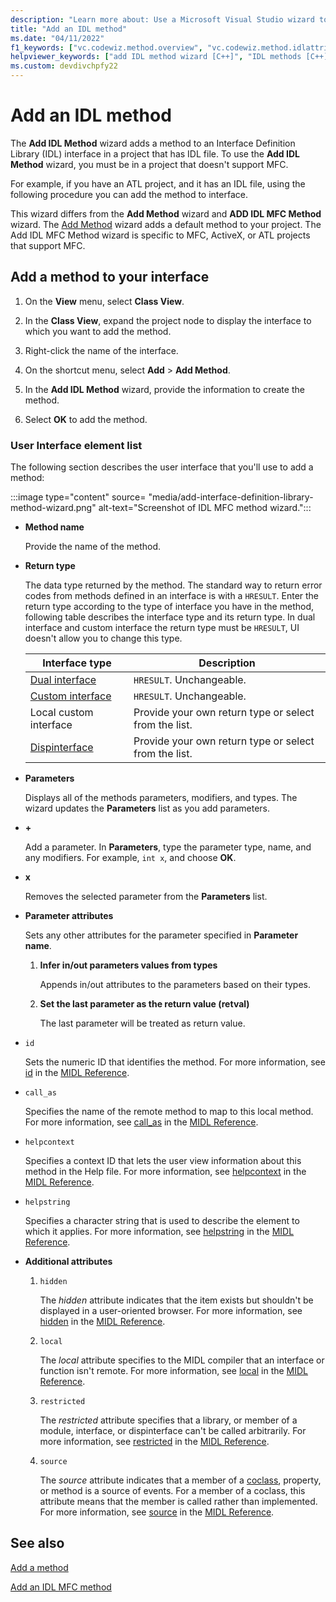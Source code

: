 ```yaml
---
description: "Learn more about: Use a Microsoft Visual Studio wizard to add an IDL method to an IDL interface in your project"
title: "Add an IDL method"
ms.date: "04/11/2022"
f1_keywords: ["vc.codewiz.method.overview", "vc.codewiz.method.idlattrib"]
helpviewer_keywords: ["add IDL method wizard [C++]", "IDL methods [C++], adding", "methods [C++], adding using wizards", "IDL attributes, add an IDL method wizard"]
ms.custom: devdivchpfy22
---
```


# Add an IDL method

The **Add IDL Method** wizard adds a method to an Interface Definition Library (IDL) interface in a project that has IDL file. To use the **Add IDL Method** wizard, you must be in a project that doesn't support MFC.

For example, if you have an ATL project, and it has an IDL file, using the following procedure you can add the method to interface.

This wizard differs from the **Add Method** wizard and **ADD IDL MFC Method** wizard. The [Add Method](adding-a-method-visual-cpp.md) wizard adds a default method to your project. The Add IDL MFC Method wizard is specific to MFC, ActiveX, or ATL projects that support MFC.

## Add a method to your interface

1. On the **View** menu, select **Class View**.

1. In the **Class View**, expand the project node to display the interface to which you want to add the method.

1. Right-click the name of the interface.

1. On the shortcut menu, select **Add** > **Add Method**.

1. In the **Add IDL Method** wizard, provide the information to create the method.

1. Select **OK** to add the method.

### User Interface element list

The following section describes the user interface that you'll use to add a method:

:::image type="content" source= "media/add-interface-definition-library-method-wizard.png" alt-text="Screenshot of IDL MFC method wizard.":::

- **Method name**

  Provide the name of the method.

- **Return type**

  The data type returned by the method. The standard way to return error codes from methods defined in an interface is with a `HRESULT`.
  Enter the return type according to the type of interface you have in the method, following table describes the interface type and its return type. In dual interface and custom interface the return type must be `HRESULT`, UI doesn't allow you to change this type.

  |Interface type|Description|
  |--------------------|-----------------|
  |[Dual interface](/windows/win32/winauto/dual-interfaces--iaccessible-and-idispatch)|`HRESULT`. Unchangeable.|
  |[Custom interface](/windows/win32/winauto/custom-user-interface-elements)|`HRESULT`. Unchangeable.|
  |Local custom interface|Provide your own return type or select from the list.|
  |[Dispinterface](/windows/win32/midl/dispinterface)|Provide your own return type or select from the list.|

- **Parameters**

  Displays all of the methods parameters, modifiers, and types. The wizard updates the **Parameters** list as you add parameters.

- **+**

  Add a parameter. In **Parameters**, type the parameter type, name, and any modifiers. For example, `int x`, and choose **OK**.

- **x**

  Removes the selected parameter from the **Parameters** list.

- **Parameter attributes**

    Sets any other attributes for the parameter specified in **Parameter name**.
    1. **Infer in/out parameters values from types**

        Appends in/out attributes to the parameters based on their types.

    1. **Set the last parameter as the return value (retval)**

        The last parameter will be treated as return value.

- `id`

  Sets the numeric ID that identifies the method. For more information, see [id](/windows/win32/Midl/id) in the [MIDL Reference](/windows/win32/midl/midl-language-reference.md).

- `call_as`

  Specifies the name of the remote method to map to this local method. For more information, see [call_as](/windows/win32/Midl/call-as) in the [MIDL Reference](/windows/win32/midl/midl-language-reference.md).

- `helpcontext`

  Specifies a context ID that lets the user view information about this method in the Help file. For more information, see [helpcontext](/windows/win32/Midl/helpcontext) in the [MIDL Reference](/windows/win32/midl/midl-language-reference.md).

- `helpstring`

  Specifies a character string that is used to describe the element to which it applies. For more information, see [helpstring](/windows/win32/Midl/helpstring) in the [MIDL Reference](/windows/win32/midl/midl-language-reference.md).

- **Additional attributes**
    1. `hidden`

        The *hidden* attribute indicates that the item exists but shouldn't be displayed in a user-oriented browser. For more information, see [hidden](/windows/win32/Midl/hidden) in the [MIDL Reference](/windows/win32/midl/midl-language-reference.md).

    1. `local`

        The *local* attribute specifies to the MIDL compiler that an interface or function isn't remote. For more information, see [local](/windows/win32/Midl/local) in the [MIDL Reference](/windows/win32/midl/midl-language-reference.md).

    1. `restricted`

        The *restricted* attribute specifies that a library, or member of a module, interface, or dispinterface can't be called arbitrarily. For more information, see [restricted](/windows/win32/Midl/restricted) in the [MIDL Reference](/windows/win32/midl/midl-language-reference.md).

    1. `source`

        The *source* attribute indicates that a member of a [coclass](/windows/win32/Midl/coclass), property, or method is a source of events. For a member of a coclass, this attribute means that the member is called rather than implemented. For more information, see [source](/windows/win32/Midl/source) in the [MIDL Reference](/windows/win32/midl/midl-language-reference.md).

## See also

[Add a method](adding-a-method-visual-cpp.md)

[Add an IDL MFC method](../mfc/reference/add-idl-mfc-method-wizard.md)